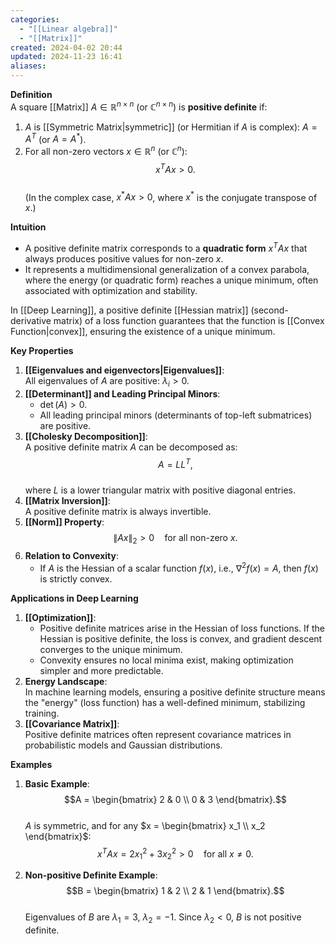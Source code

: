 ```yaml
---
categories:
  - "[[Linear algebra]]"
  - "[[Matrix]]"
created: 2024-04-02 20:44
updated: 2024-11-23 16:41
aliases: 
---
```

**Definition**  
A square [[Matrix]] $A \in \mathbb{R}^{n \times n}$ (or $\mathbb{C}^{n \times n}$) is **positive definite** if:  
1. $A$ is [[Symmetric Matrix|symmetric]] (or Hermitian if $A$ is complex): $A = A^T$ (or $A = A^*$).  
2. For all non-zero vectors $x \in \mathbb{R}^n$ (or $\mathbb{C}^n$):  
   $$x^T A x > 0.$$  
   (In the complex case, $x^* A x > 0$, where $x^*$ is the conjugate transpose of $x$.)  

**Intuition**  
- A positive definite matrix corresponds to a **quadratic form** $x^T A x$ that always produces positive values for non-zero $x$.  
- It represents a multidimensional generalization of a convex parabola, where the energy (or quadratic form) reaches a unique minimum, often associated with optimization and stability.  

In [[Deep Learning]], a positive definite [[Hessian matrix]] (second-derivative matrix) of a loss function guarantees that the function is [[Convex Function|convex]], ensuring the existence of a unique minimum.  

**Key Properties**  
1. **[[Eigenvalues and eigenvectors|Eigenvalues]]**:  
   All eigenvalues of $A$ are positive: $\lambda_i > 0$.  
2. **[[Determinant]] and Leading Principal Minors**:  
   - $\det(A) > 0$.  
   - All leading principal minors (determinants of top-left submatrices) are positive.  
3. **[[Cholesky Decomposition]]**:  
   A positive definite matrix $A$ can be decomposed as:  
   $$A = LL^T,$$  
   where $L$ is a lower triangular matrix with positive diagonal entries.  
4. **[[Matrix Inversion]]**:  
   A positive definite matrix is always invertible.  
5. **[[Norm]] Property**:  
   $$\|Ax\|_2 > 0 \quad \text{for all non-zero } x.$$  
6. **Relation to Convexity**:  
   - If $A$ is the Hessian of a scalar function $f(x)$, i.e., $\nabla^2 f(x) = A$, then $f(x)$ is strictly convex.  

**Applications in Deep Learning**  
1. **[[Optimization]]**:  
   - Positive definite matrices arise in the Hessian of loss functions. If the Hessian is positive definite, the loss is convex, and gradient descent converges to the unique minimum.  
   - Convexity ensures no local minima exist, making optimization simpler and more predictable.  
2. **Energy Landscape**:  
   In machine learning models, ensuring a positive definite structure means the "energy" (loss function) has a well-defined minimum, stabilizing training.  
3. **[[Covariance Matrix]]**:  
   Positive definite matrices often represent covariance matrices in probabilistic models and Gaussian distributions.  

**Examples**  
1. **Basic Example**:  
   $$A = \begin{bmatrix} 2 & 0 \\ 0 & 3 \end{bmatrix}.$$  
   $A$ is symmetric, and for any $x = \begin{bmatrix} x_1 \\ x_2 \end{bmatrix}$:  
   $$x^T A x = 2x_1^2 + 3x_2^2 > 0 \quad \text{for all } x \neq 0.$$

2. **Non-positive Definite Example**:  
   $$B = \begin{bmatrix} 1 & 2 \\ 2 & 1 \end{bmatrix}.$$  
   Eigenvalues of $B$ are $\lambda_1 = 3$, $\lambda_2 = -1$. Since $\lambda_2 < 0$, $B$ is not positive definite.  